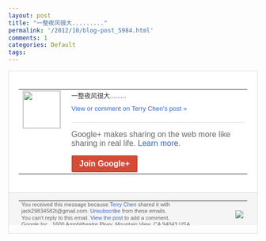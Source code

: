 ```yaml
---
layout: post
title: "一整夜风很大........."
permalink: '/2012/10/blog-post_5984.html'
comments: 1
categories: Default
tags: 
---
```

<div style="border:solid 1px #dfdfdf;color:#686868;font:13px Arial"><div style="background-color:#fff;padding:20px;"><table cellpadding="0" cellspacing="0"><tr><td style="padding-right:15px;vertical-align:top"><a href="https://plus.google.com/_/notifications/emlink?emrecipient=110200756825219614165&amp;emid=CLDS1eyUp7MCFTAOQAodlA0AAA&amp;path=%2F108643996575278738906&amp;dt=1351545905312&amp;uob=8"><img height="75" src="https://lh3.googleusercontent.com/-KKRGTyJ5Bl0/AAAAAAAAAAI/AAAAAAAAEEY/jllxqER5dCk/s75-c-k-a/photo.jpg" style="border:solid 1px #cccccc;" width="75"/></a></td><td style="width:578px;color:#333;font:13px Arial;vertical-align:top"><div style="padding-bottom:10px">一整夜风很大.........</div><a href="https://plus.google.com/_/notifications/emlink?emrecipient=110200756825219614165&amp;emid=CLDS1eyUp7MCFTAOQAodlA0AAA&amp;path=%2F108643996575278738906%2Fposts%2Fac9UZLWYWcv%3Fgpinv%3DAMIXal9KGVjeTEkna7ihSffHlCPvSNIpBC6MMBjBXdq6vuYtYCf3WkeoQioqZYMJatZDd-IoulVYVTZqz9GjqXNprVvgSgOqG_kHwYp-zaKBU-1wAyHThVI&amp;dt=1351545905312&amp;uob=8" style="color:#3366CC;text-decoration:none">View or comment on Terry Chen's post »</a><div style="margin-top:20px;border-top:solid 1px #dfdfdf"><div style="padding:15px 0;color:#686868;font:16px Arial">Google+ makes sharing on the web more like sharing in real life. <a href="http://www.google.com/+/learnmore/" style="color:#3366CC;text-decoration:none">Learn more</a>.</div><a href="https://plus.google.com/_/notifications/emlink?emrecipient=110200756825219614165&amp;emid=CLDS1eyUp7MCFTAOQAodlA0AAA&amp;path=%2F%3Fgpinv%3DAMIXal9KGVjeTEkna7ihSffHlCPvSNIpBC6MMBjBXdq6vuYtYCf3WkeoQioqZYMJatZDd-IoulVYVTZqz9GjqXNprVvgSgOqG_kHwYp-zaKBU-1wAyHThVI&amp;dt=1351545905312&amp;uob=8" style="display:inline-block;padding:7px 15px;background-color:#d44b38; color:#fff;font-size:16px; font-weight:bold;border-radius:2px;-webkit-border-radius:2px; -moz-border-radius:2px;border:solid 1px #c43b28; white-space:nowrap;text-decoration:none">Join Google+</a></div></td></tr></table></div><div style="border-top:solid 1px #dfdfdf;padding:0 20px; background-color:#f5f5f5"><table cellpadding="0" cellspacing="0" style="height:50px"><tbody><tr><td style="vertical-align:middle;width:100%; color:#636363;font:11px Arial; line-height:120%">You received this message because <a href="https://plus.google.com/_/notifications/emlink?emrecipient=110200756825219614165&amp;emid=CLDS1eyUp7MCFTAOQAodlA0AAA&amp;path=%2F108643996575278738906%3Fgpinv%3DAMIXal9KGVjeTEkna7ihSffHlCPvSNIpBC6MMBjBXdq6vuYtYCf3WkeoQioqZYMJatZDd-IoulVYVTZqz9GjqXNprVvgSgOqG_kHwYp-zaKBU-1wAyHThVI&amp;dt=1351545905312&amp;uob=8" style="color:#3366CC;text-decoration:none">Terry Chen</a> shared it with jack29834582t@gmail.com. <a href="https://plus.google.com/_/notifications/emlink?emrecipient=110200756825219614165&amp;emid=CLDS1eyUp7MCFTAOQAodlA0AAA&amp;path=%2F_%2Fnonplus%2Femailsettings%3Fgpinv%3DAMIXal9KGVjeTEkna7ihSffHlCPvSNIpBC6MMBjBXdq6vuYtYCf3WkeoQioqZYMJatZDd-IoulVYVTZqz9GjqXNprVvgSgOqG_kHwYp-zaKBU-1wAyHThVI%26est%3DADH5u8XYB_AL-3cy0AAjt0Vnu8tBB1xZtprpmbWdQvFKWDhCnk0dZElXFj6Iw0DLedAmspspoT0-86ogMUlbvbtMxOkZhox7B8EnvGafqshe3mOV8UBeY3bEk_W_xPTrCWdfWc92HcB3--yK7r78GY2zwAw8eSVbeA&amp;dt=1351545905312&amp;uob=8" style="color:#3366CC;text-decoration:none">Unsubscribe</a> from these emails.<br/>You can't reply to this email. <a href="https://plus.google.com/_/notifications/emlink?emrecipient=110200756825219614165&amp;emid=CLDS1eyUp7MCFTAOQAodlA0AAA&amp;path=%2F108643996575278738906%2Fposts%2Fac9UZLWYWcv%3Fgpinv%3DAMIXal9KGVjeTEkna7ihSffHlCPvSNIpBC6MMBjBXdq6vuYtYCf3WkeoQioqZYMJatZDd-IoulVYVTZqz9GjqXNprVvgSgOqG_kHwYp-zaKBU-1wAyHThVI&amp;dt=1351545905312&amp;uob=8" style="color:#3366CC;text-decoration:none">View the post</a> to add a comment.<br/>Google Inc., 1600 Amphitheatre Pkwy, Mountain View, CA 94043 USA<br/></td><td><img src="https://ssl.gstatic.com/s2/oz/images/notifications/logo/google-plus-6617a72bb36cc548861652780c9e6ff1.png"/></td></tr></tbody></table></div></div>